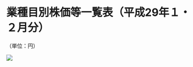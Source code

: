# 業種目別株価等一覧表（平成29年１・２月分）

（単位：円）

![](https://www.nta.go.jp/tmp/7c990e77-2d5c-4c50-8c25-7e8ae03e2dd5/images/1c9c47316cc3543f951f52f5912e35ee451660939cfacb05f22eb1c2ee541044.jpg)